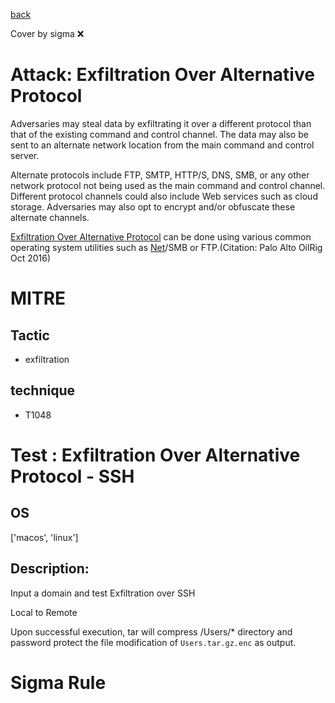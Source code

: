 [back](../index.md)

Cover by sigma :x: 

# Attack: Exfiltration Over Alternative Protocol

 Adversaries may steal data by exfiltrating it over a different protocol than that of the existing command and control channel. The data may also be sent to an alternate network location from the main command and control server.  

Alternate protocols include FTP, SMTP, HTTP/S, DNS, SMB, or any other network protocol not being used as the main command and control channel. Different protocol channels could also include Web services such as cloud storage. Adversaries may also opt to encrypt and/or obfuscate these alternate channels. 

[Exfiltration Over Alternative Protocol](https://attack.mitre.org/techniques/T1048) can be done using various common operating system utilities such as [Net](https://attack.mitre.org/software/S0039)/SMB or FTP.(Citation: Palo Alto OilRig Oct 2016) 

# MITRE
## Tactic
  - exfiltration

## technique
  - T1048

# Test : Exfiltration Over Alternative Protocol - SSH

## OS

 ['macos', 'linux']

## Description:

 Input a domain and test Exfiltration over SSH

Local to Remote

Upon successful execution, tar will compress /Users/* directory and password protect the file modification of `Users.tar.gz.enc` as output.


# Sigma Rule
